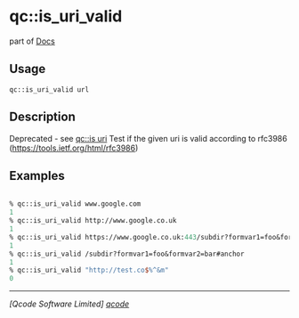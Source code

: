 qc::is_uri_valid
==========

part of [Docs](../index.md)

Usage
-----
`qc::is_uri_valid url`

Description
-----------
Deprecated - see [qc::is uri]
Test if the given uri is valid according to rfc3986 (https://tools.ietf.org/html/rfc3986)

Examples
--------
```tcl

% qc::is_uri_valid www.google.com
1
% qc::is_uri_valid http://www.google.co.uk
1
% qc::is_uri_valid https://www.google.co.uk:443/subdir?formvar1=foo&formvar2=bar#anchor 
1
% qc::is_uri_valid /subdir?formvar1=foo&formvar2=bar#anchor 
1
% qc::is_uri_valid "http://test.co$%^&m"
0
```

----------------------------------
*[Qcode Software Limited] [qcode]*

[qcode]: http://www.qcode.co.uk "Qcode Software"
[qc::is uri]: is-uri.md

